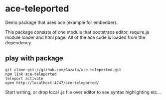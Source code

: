 # ace-teleported #

Demo package that uses ace (example for embedder).

This package consists of one module that bootstraps editor, require.js module
loader and html page. All of the ace code is loaded from the dependency.

## play with package ##

    git clone git://github.com/Gozala/ace-teleported.git
    npm link ace-teleported
    teleport activate
    open http://localhost:4747/ace-teleported/

Start writing, or drop local .js file over editor to see syntax highlighting
etc...
